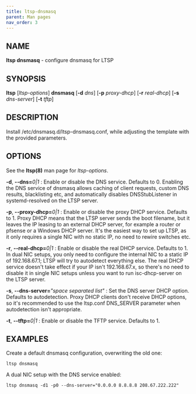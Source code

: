 ```yaml
---
title: ltsp-dnsmasq
parent: Man pages
nav_order: 3
---
```


## NAME
**ltsp dnsmasq** - configure dnsmasq for LTSP

## SYNOPSIS
**ltsp** [_ltsp-options_] **dnsmasq** [**-d** _dns_] [**-p** _proxy-dhcp_] [**-r** _real-dhcp_] [**-s** _dns-server_] [**-t** _tftp_]

## DESCRIPTION
Install /etc/dnsmasq.d/ltsp-dnsmasq.conf, while adjusting the template with
the provided parameters.

## OPTIONS
See the **ltsp(8)** man page for _ltsp-options_.

**-d**, **-\-dns=**_0|1_
: Enable or disable the DNS service. Defaults to 0.
Enabling the DNS service of dnsmasq allows caching of client requests,
custom DNS results, blacklisting etc, and automatically disables
DNSStubListener in systemd-resolved on the LTSP server.

**-p**, **-\-proxy-dhcp=**_0|1_
: Enable or disable the proxy DHCP service. Defaults to 1.
Proxy DHCP means that the LTSP server sends the boot filename, but it leaves
the IP leasing to an external DHCP server, for example a router or pfsense
or a Windows DHCP server. It's the easiest way to set up LTSP, as it only
requires a single NIC with no static IP, no need to rewire switches etc.

**-r**, **-\-real-dhcp=**_0|1_
: Enable or disable the real DHCP service. Defaults to 1.
In dual NIC setups, you only need to configure the internal NIC to a static
IP of 192.168.67.1; LTSP will try to autodetect everything else.
The real DHCP service doesn't take effect if your IP isn't 192.168.67.x,
so there's no need to disable it in single NIC setups unless you want to run
isc-dhcp-server on the LTSP server.

**-s**, **-\-dns-server=**_"space separated list"_
: Set the DNS server DHCP option. Defaults to autodetection.
Proxy DHCP clients don't receive DHCP options, so it's recommended to use the
ltsp.conf DNS_SERVER parameter when autodetection isn't appropriate.

**-t**, **-\-tftp=**_0|1_
: Enable or disable the TFTP service. Defaults to 1.

## EXAMPLES
Create a default dnsmasq configuration, overwriting the old one:

```shell
ltsp dnsmasq
```

A dual NIC setup with the DNS service enabled:

```shell
ltsp dnsmasq -d1 -p0 --dns-server="0.0.0.0 8.8.8.8 208.67.222.222"
```
